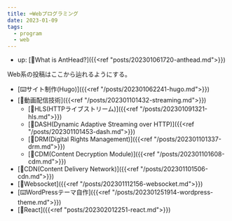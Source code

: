 ```yaml
---
title: ⌨️Webプログラミング
date: 2023-01-09
tags:
  - program
  - web
---
```


- up: [🐜What is AntHead?]({{<ref "posts/202301061720-anthead.md">}})  

Web系の投稿はここから辿れるようにする。  

- [⌨️サイト制作(Hugo)]({{<ref "/posts/202301062241-hugo.md">}})  
- [📝動画配信技術]({{<ref "/posts/202301101432-streaming.md">}})  
  - [📝HLS(HTTPライブストリーム)]({{<ref "/posts/202301091321-hls.md">}})  
  - [📝DASH(Dynamic Adaptive Streaming over HTTP)]({{<ref "/posts/202301101453-dash.md">}})  
  - [📝DRM(Digital Rights Management)]({{<ref "/posts/202301101337-drm.md">}})  
  - [📝CDM(Content Decryption Module)]({{<ref "/posts/202301101608-cdm.md">}})  
- [📝CDN(Content Delivery Network)]({{<ref "/posts/202301101506-cdn.md">}})  
- [📝Websocket]({{<ref "/posts/202301112156-websocket.md">}})  
- [⌨️WordPressテーマ自作]({{<ref "/posts/202301251914-wordpress-theme.md">}})  
- [📝React]({{<ref "posts/202302012251-react.md">}})  
